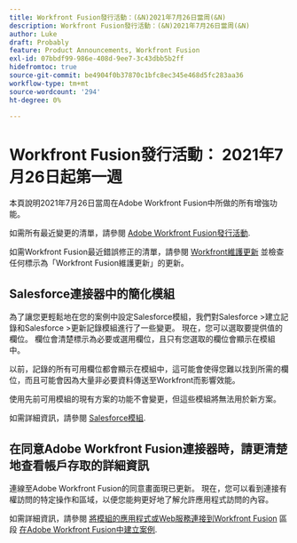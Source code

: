 ```yaml
---
title: Workfront Fusion發行活動：(&N)2021年7月26日當周(&N)
description: Workfront Fusion發行活動：(&N)2021年7月26日當周(&N)
author: Luke
draft: Probably
feature: Product Announcements, Workfront Fusion
exl-id: 07bbdf99-986e-408d-9ee7-3c43dbb5b2ff
hidefromtoc: true
source-git-commit: be4904f0b37870c1bfc8ec345e468d5fc283aa36
workflow-type: tm+mt
source-wordcount: '294'
ht-degree: 0%

---
```


# Workfront Fusion發行活動： 2021年7月26日起第一週

本頁說明2021年7月26日當周在Adobe Workfront Fusion中所做的所有增強功能。

如需所有最近變更的清單，請參閱 [Adobe Workfront Fusion發行活動](../../../product-announcements/product-releases/fusion-release-activity/fusion-release-activity.md).

如需Workfront Fusion最近錯誤修正的清單，請參閱 [Workfront維護更新](https://one.workfront.com/s/article/Workfront-Maintenance-Updates-1882317350) 並檢查任何標示為「Workfront Fusion維護更新」的更新。

## Salesforce連接器中的簡化模組

為了讓您更輕鬆地在您的案例中設定Salesforce模組，我們對Salesforce >建立記錄和Salesforce >更新記錄模組進行了一些變更。 現在，您可以選取要提供值的欄位。 欄位會清楚標示為必要或選用欄位，且只有您選取的欄位會顯示在模組中。

以前，記錄的所有可用欄位都會顯示在模組中，這可能會使得您難以找到所需的欄位，而且可能會因為大量非必要資料傳送至Workfront而影響效能。

使用先前可用模組的現有方案的功能不會變更，但這些模組將無法用於新方案。

如需詳細資訊，請參閱 [Salesforce模組](../../../workfront-fusion/apps-and-their-modules/salesforce-modules.md).

## 在同意Adobe Workfront Fusion連接器時，請更清楚地查看帳戶存取的詳細資訊

連線至Adobe Workfront Fusion的同意畫面現已更新。 現在，您可以看到連接有權訪問的特定操作和區域，以便您能夠更好地了解允許應用程式訪問的內容。

如需詳細資訊，請參閱 [將模組的應用程式或Web服務連接到Workfront Fusion](../../../workfront-fusion/scenarios/create-a-scenario.md#connect) 區段 [在Adobe Workfront Fusion中建立案例](../../../workfront-fusion/scenarios/create-a-scenario.md).

